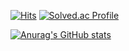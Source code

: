 
[![Hits](https://hits.seeyoufarm.com/api/count/incr/badge.svg?url=https%3A%2F%2Fgithub.com%2FiHoHyeon&count_bg=orange&title_bg=%23555555&icon=&icon_color=%23E7E7E7&title=visitors&edge_flat=false)](https://hits.seeyoufarm.com)
[![Solved.ac Profile](http://mazassumnida.wtf/api/mini/generate_badge?boj=hyunee169)](https://solved.ac/hyunee169)

[![Anurag's GitHub stats](https://github-readme-stats.vercel.app/api?username=iHoHyeon&hide=stars&show_icons=true&theme=swift)](https://github.com/anuraghazra/github-readme-stats)
